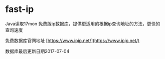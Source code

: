 # fast-ip
 
 Java读取17mon 免费版ip数据库，提供更适用的根据ip查询地址的方法，更快的查询速度
 
 免费数据库官网地址 [https://www.ipip.net/](https://www.ipip.net/)
 
 数据库最后更新日期2017-07-04
